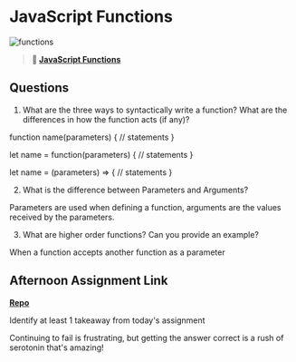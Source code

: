 # JavaScript Functions

![functions](https://bcw.blob.core.windows.net/public/img/function-anatomy.jpg)

> **📖 [JavaScript Functions](https://codeworksacademy.com/fs-student-guide/resources/wk2/02-Functions)**

## Questions

1. What are the three ways to syntactically write a function? What are the differences in how the function acts (if any)?

function name(parameters) {
    // statements
}

let name = function(parameters) {
    // statements
}

let name = (parameters) => {
    // statements
}

2. What is the difference between Parameters and Arguments?

  Parameters are used when defining a function, arguments are the values received by the parameters.

3. What are higher order functions? Can you provide an example?

  When a function accepts another function as a parameter

## Afternoon Assignment Link

**[Repo](https://github.com/LizMadsen/<ASSIGNMENT_REPO>)**

Identify at least 1 takeaway from today's assignment

  Continuing to fail is frustrating, but getting the answer correct is a rush of serotonin that's amazing! 
